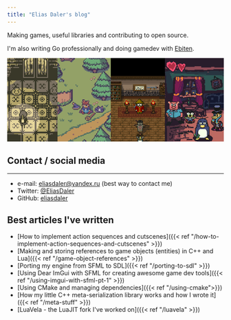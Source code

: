 ```yaml
---
title: "Elias Daler's blog"
---
```


Making games, useful libraries and contributing to open source.

I'm also writing Go professionally and doing gamedev with [Ebiten](https://ebiten.org/).

![banner](banner.png)

## Contact / social media

___

* e-mail: [eliasdaler@yandex.ru](mailto:eliasdaler@yandex.ru) (best way to contact me)
* Twitter: [@EliasDaler](https://twitter.com/EliasDaler)
* GitHub: [eliasdaler](https://github.com/eliasdaler)

## Best articles I've written

- [How to implement action sequences and cutscenes]({{< ref "/how-to-implement-action-sequences-and-cutscenes" >}})
- [Making and storing references to game objects (entities) in C++ and Lua]({{< ref "/game-object-references" >}})
- [Porting my engine from SFML to SDL]({{< ref "/porting-to-sdl" >}})
- [Using Dear ImGui with SFML for creating awesome game dev tools]({{< ref "/using-imgui-with-sfml-pt-1" >}})
- [Using CMake and managing dependencies]({{< ref "/using-cmake">}})
- [How my little C++ meta-serialization library works and how I wrote it]({{< ref "/meta-stuff" >}})
- [LuaVela - the LuaJIT fork I've worked on]({{< ref "/luavela" >}})

